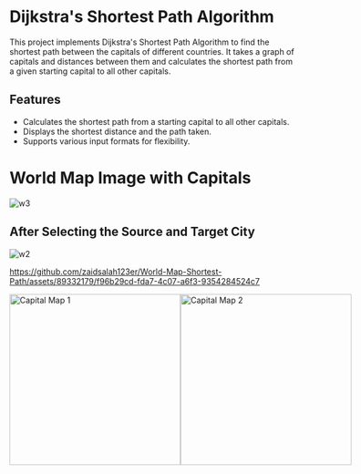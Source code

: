 # Dijkstra's Shortest Path Algorithm
This project implements Dijkstra's Shortest Path Algorithm to find the shortest path between the capitals of different countries. It takes a graph of capitals and distances between them and calculates the shortest path from a given starting capital to all other capitals.

## Features 
- Calculates the shortest path from a starting capital to all other capitals.
- Displays the shortest distance and the path taken.
- Supports various input formats for flexibility.


# World Map Image with Capitals
![w3](https://github.com/zaidsalah123er/World-Map-Shortest-Path/assets/89332179/855e6f64-cd4c-4ca2-9b70-90a281fa7d29)

## After Selecting the Source and Target City 
![w2](https://github.com/zaidsalah123er/World-Map-Shortest-Path/assets/89332179/a3334ebf-0103-4526-ac5e-3d19839287be)

https://github.com/zaidsalah123er/World-Map-Shortest-Path/assets/89332179/f96b29cd-fda7-4c07-a6f3-9354284524c7


<div style="display: flex; flex-direction: row;">
  <img src="[path/to/your/capital_map1.png](https://github.com/zaidsalah123er/World-Map-Shortest-Path/assets/89332179/96880dd5-f9c2-44f0-8e39-898cf49be024)" alt="Capital Map 1" width="300"/>
  <img src="[path/to/your/capital_map2.png](https://github.com/zaidsalah123er/World-Map-Shortest-Path/assets/89332179/96880dd5-f9c2-44f0-8e39-898cf49be024)" alt="Capital Map 2" width="300"/>
</div>



